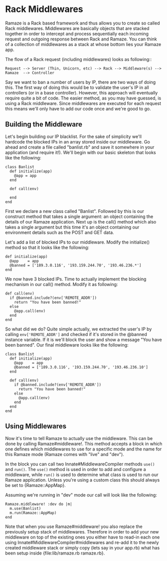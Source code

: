 # Rack Middlewares

Ramaze is a Rack based framework and thus allows you to create so called Rack
middlewares. Middlewares are basically objects that are stacked together
in order to intercept and process sequentially each incoming request and outgoing
response between Rack and Ramaze. You can think of a collection of middlewares
as a stack at whose bottom lies your Ramaze app.

The flow of a Rack request (including middlewares) looks as following::

    Request --> Server (Thin, Unicorn, etc) --> Rack --> Middleware(s) -->
    Ramaze  --> Controller

Say we want to ban a number of users by IP, there are two ways of doing this.
The first way of doing this would be to validate the user's IP in all controllers
(or in a base controller). However, this approach will eventually require quite
a bit of code. The easier method, as you may have guessed, is using a Rack
middleware. Since middlewares are executed for each request this means we'll
only have to add our code once and we're good to go.

## Building the Middleware

Let's begin building our IP blacklist. For the sake of simplicity we'll hardcode
the blocked IPs in an array stored inside our middleware. Go ahead and create a
file called "banlist.rb" and save it somewhere in your application (and require
it!). We'll begin with our basic skeleton that looks like the following:

    class Banlist
      def initialize(app)
        @app = app
      end

      def call(env)

      end
    end

First we declare a new class called "Banlist". Followed by this is our construct
method that takes a single argument: an object containing the details of our
Ramaze application. Next up is the call() method which also takes a single
argument but this time it's an object containing our environment details such as
the POST and GET data.

Let's add a list of blocked IPs to our middleware. Modify the initialize()
method so that it looks like the following:

    def initialize(app)
      @app    = app
      @banned = ['189.3.0.116', '193.159.244.70', '193.46.236.*']
    end

We now have 3 blocked IPs. Time to actually implement the blocking mechanism in
our call() method. Modify it as following:

    def call(env)
      if @banned.include?(env['REMOTE_ADDR'])
        return "You have been banned!"
      else
        @app.call(env)
      end
    end

So what did we do? Quite simple actually, we extracted the user's IP by calling
``env['REMOTE_ADDR']`` and checked if it's stored in the @banned instance
variable. If it is we'll block the user and show a message "You have been
banned". Our final middleware looks like the following:

    class Banlist
      def initialize(app)
        @app    = app
        @banned = ['189.3.0.116', '193.159.244.70', '193.46.236.10']
      end

      def call(env)
        if @banned.include?(env['REMOTE_ADDR'])
          return "You have been banned!"
        else
          @app.call(env)
        end
      end
    end

## Using Middlewares

Now it's time to tell Ramaze to actually use the middleware. This can be done
by calling Ramaze#middleware!. This method accepts a block in which one defines
which middlewares to use for a specific mode and the name for this Ramaze mode
(Ramaze comes with "live" and "dev").

In the block you can call two Innate#MiddlewareCompiler methods
```use()``` and ```run()```. The ```use()``` method is used in order to add and
configure a middleware, while ```run()``` is used to determine what class is used
to run our Ramaze application. Unless you're using a custom class this should
always be set to {Ramaze::AppMap}.

Assuming we're running in "dev" mode our call will look like the following:

    Ramaze.middleware! :dev do |m|
      m.use(Banlist)
      m.run(Ramaze::AppMap)
    end

Note that when you use Ramaze#middleware! you also replace the previously setup
stack of middlewares. Therefore in order to add your new middleware on top of the
existing ones you either have to read-in each one using
Innate#MiddlewareCompiler#middlewares and re-add it to the newly created
middleware stack or simply copy (lets say in your app.rb) what has been setup
inside {file:lib/ramaze.rb ramaze.rb}.
